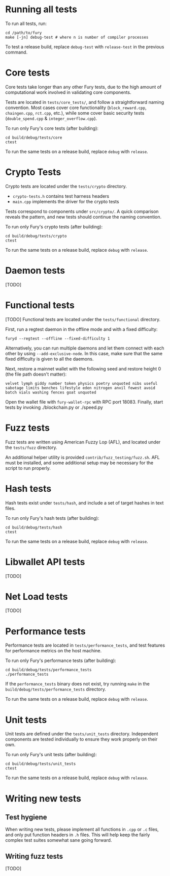 # Running all tests

To run all tests, run:

```
cd /path/to/fury
make [-jn] debug-test # where n is number of compiler processes
```

To test a release build, replace `debug-test` with `release-test` in the previous command.

# Core tests

Core tests take longer than any other Fury tests, due to the high amount of computational work involved in validating core components.

Tests are located in `tests/core_tests/`, and follow a straightforward naming convention. Most cases cover core functionality (`block_reward.cpp`, `chaingen.cpp`, `rct.cpp`, etc.), while some cover basic security tests (`double_spend.cpp` & `integer_overflow.cpp`).

To run only Fury's core tests (after building):

```
cd build/debug/tests/core
ctest
```

To run the same tests on a release build, replace `debug` with `release`.


# Crypto Tests

Crypto tests are located under the `tests/crypto` directory.

- `crypto-tests.h` contains test harness headers
- `main.cpp` implements the driver for the crypto tests

Tests correspond to components under `src/crypto/`. A quick comparison reveals the pattern, and new tests should continue the naming convention.

To run only Fury's crypto tests (after building):

```
cd build/debug/tests/crypto
ctest
```

To run the same tests on a release build, replace `debug` with `release`.

# Daemon tests

[TODO]

# Functional tests

[TODO]
Functional tests are located under the `tests/functional` directory.

First, run a regtest daemon in the offline mode and with a fixed difficulty:
```
furyd --regtest --offline --fixed-difficulty 1
```
Alternatively, you can run multiple daemons and let them connect with each other by using `--add-exclusive-node`. In this case, make sure that the same fixed difficulty is given to all the daemons.

Next, restore a mainnet wallet with the following seed and restore height 0 (the file path doesn't matter):
```
velvet lymph giddy number token physics poetry unquoted nibs useful sabotage limits benches lifestyle eden nitrogen anvil fewest avoid batch vials washing fences goat unquoted
```

Open the wallet file with `fury-wallet-rpc` with RPC port 18083. Finally, start tests by invoking ./blockchain.py or ./speed.py

# Fuzz tests

Fuzz tests are written using American Fuzzy Lop (AFL), and located under the `tests/fuzz` directory.

An additional helper utility is provided `contrib/fuzz_testing/fuzz.sh`. AFL must be installed, and some additional setup may be necessary for the script to run properly.

# Hash tests

Hash tests exist under `tests/hash`, and include a set of target hashes in text files.

To run only Fury's hash tests (after building):

```
cd build/debug/tests/hash
ctest
```

To run the same tests on a release build, replace `debug` with `release`.

# Libwallet API tests

[TODO]

# Net Load tests

[TODO]

# Performance tests

Performance tests are located in `tests/performance_tests`, and test features for performance metrics on the host machine.

To run only Fury's performance tests (after building):

```
cd build/debug/tests/performance_tests
./performance_tests
```

If the `performance_tests` binary does not exist, try running `make` in the `build/debug/tests/performance_tests` directory.

To run the same tests on a release build, replace `debug` with `release`.

# Unit tests

Unit tests are defined under the `tests/unit_tests` directory. Independent components are tested individually to ensure they work properly on their own.

To run only Fury's unit tests (after building):

```
cd build/debug/tests/unit_tests
ctest
```

To run the same tests on a release build, replace `debug` with `release`.

# Writing new tests

## Test hygiene

When writing new tests, please implement all functions in `.cpp` or `.c` files, and only put function headers in `.h` files. This will help keep the fairly complex test suites somewhat sane going forward.

## Writing fuzz tests

[TODO]
